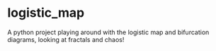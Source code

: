 # logistic_map
A python project playing around with the logistic map and bifurcation diagrams, looking at fractals and chaos!
